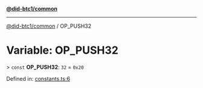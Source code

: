 [**@did-btc1/common**](../README.md)

***

[@did-btc1/common](../globals.md) / OP\_PUSH32

# Variable: OP\_PUSH32

&gt; `const` **OP\_PUSH32**: `32` = `0x20`

Defined in: [constants.ts:6](https://github.com/dcdpr/did-btc1-js/blob/4ab6f9915d95beed9bc633644c9db1539395f512/packages/common/src/constants.ts#L6)

